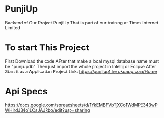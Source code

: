 # PunjiUp
Backend of Our Project PunjiUp That is part of our training at Times Internet Limited

# To start This Project 
First Download the code 
AFter that make a local mysql database name must be "punjiupdb"
Then just import the whole project in Intellij or Eclipse
After Start it as a Application
Project Link:
https://punjiup1.herokuapp.com/Home

# Api Specs
https://docs.google.com/spreadsheets/d/1YkEMBFVbTjXCo1WdMPE343wPWHirdJ34o1LCsJAJRbo/edit?usp=sharing

